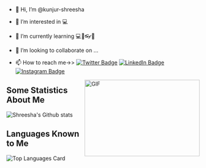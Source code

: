 
- 👋 Hi, I’m @kunjur-shreesha
- 👀 I’m interested in 💻
- 🌱 I’m currently learning ​💻💾👓👔​
- 💞️ I’m looking to collaborate on ...
- 📫 How to reach me->>
[![Twitter Badge](https://img.shields.io/badge/Twitter-Profile-informational?style=flat&logo=twitter&logoColor=white&color=1CA2F1)](https://twitter.com/KRShrees1)
[![LinkedIn Badge](https://img.shields.io/badge/LinkedIn-Profile-informational?style=flat&logo=linkedin&logoColor=white&color=0D76A8)](https://www.linkedin.com/in/kunjur-shreesha-6b271a1a1/)
[![Instagram Badge](https://img.shields.io/badge/Instagram-Profile-informational?style=flat&logo=instagram&logoColor=white&color=0D76A8)](https://www.instagram.com/k.r.shree_s/)

     <img align="right" alt="GIF" src="https://github.com/abhisheknaiidu/abhisheknaiidu/blob/master/code.gif?raw=true" width="300" height="200" />
<!---
kunjur-shreesha/kunjur-shreesha is a ✨ special ✨ repository because its `README.md` (this file) appears on your GitHub profile.
You can click the Preview link to take a look at your changes.
--->


## Some Statistics About Me
![Shreesha's Github stats](https://github-readme-stats.vercel.app/api?username=kunjur-shreesha&theme=tokyonight&show_icons=true&count_private=true)<br>

## Languages Known to Me
![Top Languages Card](https://github-readme-stats.vercel.app/api/top-langs/?username=kunjur-shreesha&layout=compact)<br>
